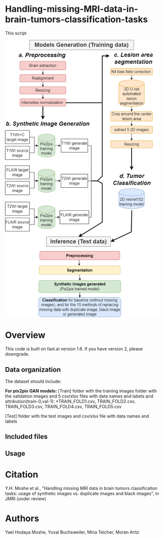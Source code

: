 # Handling-missing-MRI-data-in-brain-tumors-classification-tasks

This script

![Model](Figure.png)
# Overview
This code is built on fast.ai version 1.6. If you have version 2, please downgrade.

## Data organization
The dataset should include:

**For pix2pix GAN models:**
[Train] folder with the training images
folder with the validation images and 
 5 csv/xlsx files with data names and labels and attribution(train-0,val-1):
 *TRAIN_FOLD1.csv, TRAIN_FOLD2.csv, TRAIN_FOLD3.csv, TRAIN_FOLD4.csv, TRAIN_FOLD5.csv

[Test] folder with the test images and csv/xlsx file with data names and labels 


## Included files

## Usage

# Citation
Y.H. Moshe et al., "Handling missing MRI data in brain tumors classification tasks: usage of synthetic images vs. duplicate images and black images", in JMRI (under review) 


# Authors
Yael Hodaya Moshe, Yuval Buchsweiler, Mina Teicher, Moran Artzi

